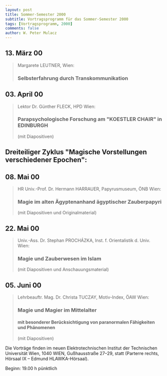 ```yaml
---
layout: post
title: Sommer-Semester 2000
subtitle: Vortragsprogramm für das Sommer-Semester 2000
tags: [Vortragsprogramm, 2000]
comments: false
author: W. Peter Mulacz
---
```



## 13. März	00 
> Margarete LEUTNER, Wien:
> ### Selbsterfahrung durch Transkommunikation


## 03. April 00
> Lektor Dr. Günther FLECK, HPD Wien:
> ### Parapsychologische Forschung am "KOESTLER CHAIR" in EDINBURGH   
> (mit Diapositiven)


## Dreiteiliger Zyklus "Magische Vorstellungen verschiedener Epochen":

## 08. Mai 00
> HR Univ.-Prof. Dr. Hermann HARRAUER, Papyrusmuseum, ÖNB Wien:
> ### Magie im alten Ägyptenanhand ägyptischer Zauberpapyri
> (mit Diapositiven und Originalmaterial)

## 22. Mai 00
> Univ.-Ass. Dr. Stephan PROCHÁZKA, Inst. f. Orientalistik d. Univ. Wien:
> ### Magie und Zauberwesen im Islam
> (mit Diapositiven und Anschauungsmaterial)

## 05. Juni 00
> Lehrbeauftr. Mag. Dr. Christa TUCZAY, Motiv-Index, ÖAW Wien:
> ### Magie und Magier im Mittelalter
> #### mit besonderer Berücksichtigung von paranormalen Fähigkeiten und Phänomenen
> (mit Diapositiven)


Die Vorträge finden im neuen Elektrotechnischen Institut der Technischen Universität Wien,  1040 WIEN,  Gußhausstraße 27–29, statt  (Parterre rechts,  Hörsaal IX   –   Edmund HLAWKA-Hörsaal).

Beginn:   19.00 h pünktlich

